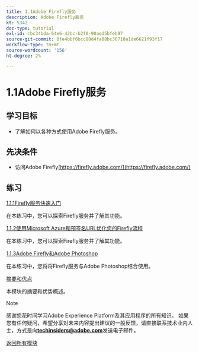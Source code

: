 ```yaml
---
title: 1.1Adobe Firefly服务
description: Adobe Firefly服务
kt: 5342
doc-type: tutorial
exl-id: cbc34bda-64e6-42bc-b2f0-90aed5bfeb97
source-git-commit: 0fe4bbf6bcc80d4fa88bc30718a1de6621f93f17
workflow-type: tm+mt
source-wordcount: '156'
ht-degree: 2%

---
```


# 1.1Adobe Firefly服务

## 学习目标

- 了解如何以各种方式使用Adobe Firefly服务。

## 先决条件

- 访问Adobe Firefly[https://firefly.adobe.com/](https://firefly.adobe.com/)

## 练习

[1.1.1Firefly服务快速入门](./ex1.md)

在本练习中，您可以探索Firefly服务并了解其功能。

[1.1.2使用Microsoft Azure和预签名URL优化您的Firefly流程](./ex2.md)

在本练习中，您可以探索Firefly服务并了解其功能。

[1.1.3Adobe Firefly和Adobe Photoshop](./ex3.md)

在本练习中，您将将Firefly服务与Adobe Photoshop结合使用。

[摘要和优点](./summary.md)

本模块的摘要和优势概述。

>[!NOTE]
>
>感谢您花时间学习Adobe Experience Platform及其应用程序的所有知识。 如果您有任何疑问，希望分享对未来内容提出建议的一般反馈，请直接联系技术业内人士，方式是向&#x200B;**techinsiders@adobe.com**&#x200B;发送电子邮件。

[返回所有模块](../../../overview.md)
